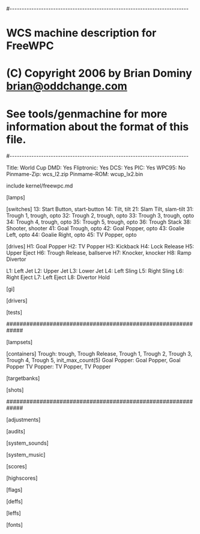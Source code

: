 #--------------------------------------------------------------------------
# WCS machine description for FreeWPC
# (C) Copyright 2006 by Brian Dominy <brian@oddchange.com>
#
# See tools/genmachine for more information about the format of this file.
#--------------------------------------------------------------------------

Title: World Cup
DMD: Yes
Fliptronic: Yes
DCS: Yes
PIC: Yes
WPC95: No
Pinmame-Zip: wcs_l2.zip
Pinmame-ROM: wcup_lx2.bin

include kernel/freewpc.md

[lamps]

[switches]
13: Start Button, start-button
14: Tilt, tilt
21: Slam Tilt, slam-tilt
31: Trough 1, trough, opto
32: Trough 2, trough, opto
33: Trough 3, trough, opto
34: Trough 4, trough, opto
35: Trough 5, trough, opto
36: Trough Stack
38: Shooter, shooter
41: Goal Trough, opto
42: Goal Popper, opto
43: Goalie Left, opto
44: Goalie Right, opto
45: TV Popper, opto

[drives]
H1: Goal Popper
H2: TV Popper
H3: Kickback
H4: Lock Release
H5: Upper Eject
H6: Trough Release, ballserve
H7: Knocker, knocker
H8: Ramp Divertor

L1: Left Jet
L2: Upper Jet
L3: Lower Jet
L4: Left Sling
L5: Right Sling
L6: Right Eject
L7: Left Eject
L8: Divertor Hold

[gi]

[drivers]

[tests]

#############################################################

[lampsets]

[containers]
Trough: trough, Trough Release, Trough 1, Trough 2, Trough 3, Trough 4, Trough 5, init_max_count(5)
Goal Popper: Goal Popper, Goal Popper
TV Popper: TV Popper, TV Popper

[targetbanks]

[shots]

#############################################################

[adjustments]

[audits]

[system_sounds]

[system_music]

[scores]

[highscores]

[flags]

[deffs]

[leffs]

[fonts]

